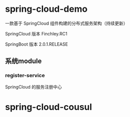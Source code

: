 # spring-cloud-demo

一款基于 SpringCloud 组件构建的分布式服务架构（持续更新）

SpringCloud 版本 Finchley.RC1

SpringBoot 版本 2.0.1.RELEASE

## 系统module

### register-service

SpringCloud 的服务注册中心
# spring-cloud-cousul
